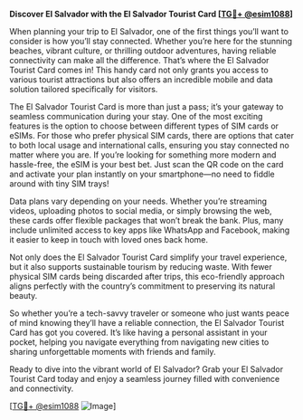 **Discover El Salvador with the El Salvador Tourist Card [[TG💪+ @esim1088](https://t.me/s/esim1088)]**

When planning your trip to El Salvador, one of the first things you’ll want to consider is how you’ll stay connected. Whether you’re here for the stunning beaches, vibrant culture, or thrilling outdoor adventures, having reliable connectivity can make all the difference. That’s where the El Salvador Tourist Card comes in! This handy card not only grants you access to various tourist attractions but also offers an incredible mobile and data solution tailored specifically for visitors.

The El Salvador Tourist Card is more than just a pass; it’s your gateway to seamless communication during your stay. One of the most exciting features is the option to choose between different types of SIM cards or eSIMs. For those who prefer physical SIM cards, there are options that cater to both local usage and international calls, ensuring you stay connected no matter where you are. If you’re looking for something more modern and hassle-free, the eSIM is your best bet. Just scan the QR code on the card and activate your plan instantly on your smartphone—no need to fiddle around with tiny SIM trays!

Data plans vary depending on your needs. Whether you’re streaming videos, uploading photos to social media, or simply browsing the web, these cards offer flexible packages that won’t break the bank. Plus, many include unlimited access to key apps like WhatsApp and Facebook, making it easier to keep in touch with loved ones back home.

Not only does the El Salvador Tourist Card simplify your travel experience, but it also supports sustainable tourism by reducing waste. With fewer physical SIM cards being discarded after trips, this eco-friendly approach aligns perfectly with the country’s commitment to preserving its natural beauty.

So whether you’re a tech-savvy traveler or someone who just wants peace of mind knowing they’ll have a reliable connection, the El Salvador Tourist Card has got you covered. It’s like having a personal assistant in your pocket, helping you navigate everything from navigating new cities to sharing unforgettable moments with friends and family.

Ready to dive into the vibrant world of El Salvador? Grab your El Salvador Tourist Card today and enjoy a seamless journey filled with convenience and connectivity. 

[[TG💪+ @esim1088](https://t.me/s/esim1088) ![Image](https://i.postimg.cc/Y0z9fWf4/image.png)]